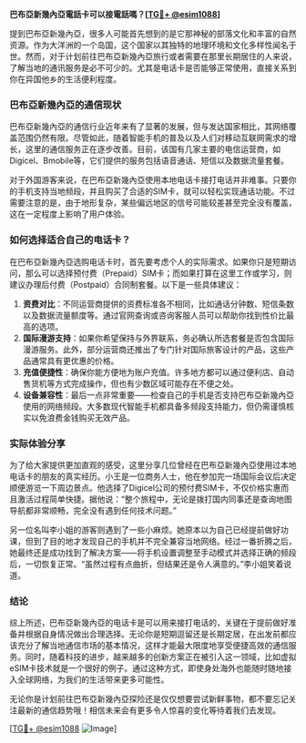 **巴布亞新幾內亞電話卡可以接電話嗎？[[TG💪+ @esim1088](https://t.me/s/esim1088)]**

提到巴布亞新幾內亞，很多人可能首先想到的是它那神秘的部落文化和丰富的自然资源。作为大洋洲的一个岛国，这个国家以其独特的地理环境和文化多样性闻名于世。然而，对于计划前往巴布亞新幾內亞旅行或者需要在那里长期居住的人来说，了解当地的通讯服务是必不可少的。尤其是电话卡是否能够正常使用，直接关系到你在异国他乡的生活便利程度。

### 巴布亞新幾內亞的通信现状

巴布亞新幾內亞的通信行业近年来有了显著的发展，但与发达国家相比，其网络覆盖范围仍然有限。尽管如此，随着智能手机的普及以及人们对移动互联网需求的增长，这里的通信服务正在逐步改善。目前，该国有几家主要的电信运营商，如Digicel、Bmobile等，它们提供的服务包括语音通话、短信以及数据流量套餐。

对于外国游客来说，在巴布亞新幾內亞使用本地电话卡接打电话并非难事。只要你的手机支持当地频段，并且购买了合适的SIM卡，就可以轻松实现通话功能。不过需要注意的是，由于地形复杂，某些偏远地区的信号可能较差甚至完全没有覆盖，这在一定程度上影响了用户体验。

### 如何选择适合自己的电话卡？

在巴布亞新幾內亞选购电话卡时，首先要考虑个人的实际需求。如果你只是短期访问，那么可以选择预付费（Prepaid）SIM卡；而如果打算在这里工作或学习，则建议办理后付费（Postpaid）合同制套餐。以下是一些具体建议：

1. **资费对比**：不同运营商提供的资费标准各不相同，比如通话分钟数、短信条数以及数据流量额度等。通过官网查询或咨询客服人员可以帮助你找到性价比最高的选项。
2. **国际漫游支持**：如果你希望保持与外界联系，务必确认所选套餐是否包含国际漫游服务。此外，部分运营商还推出了专门针对国际旅客设计的产品，这些产品通常具有更优惠的价格。
3. **充值便捷性**：确保你能方便地为账户充值。许多地方都可以通过便利店、自动售货机等方式完成操作，但也有少数区域可能存在不便之处。
4. **设备兼容性**：最后一点非常重要——检查自己的手机是否支持巴布亞新幾內亞使用的网络频段。大多数现代智能手机都具备多频段支持能力，但仍需谨慎核实以免浪费金钱购买无效产品。

### 实际体验分享

为了给大家提供更加直观的感受，这里分享几位曾经在巴布亞新幾內亞使用过本地电话卡的朋友的真实经历。小王是一位商务人士，他在参加完一场国际会议后决定顺便游览一下周边景点。他选择了Digicel公司的预付费SIM卡，不仅价格实惠而且激活过程简单快捷。据他说：“整个旅程中，无论是拨打国内同事还是查询地图导航都非常顺畅，完全没有遇到任何技术问题。”

另一位名叫李小姐的游客则遇到了一些小麻烦。她原本以为自己已经提前做好功课，但到了目的地才发现自己的手机并不完全兼容当地网络。经过一番折腾之后，她最终还是成功找到了解决方案——将手机设置调整至手动模式并选择正确的频段后，一切恢复正常。“虽然过程有点曲折，但结果还是令人满意的。”李小姐笑着说道。

### 结论

综上所述，巴布亞新幾內亞的电话卡是可以用来接打电话的，关键在于提前做好准备并根据自身情况做出合理选择。无论你是短期逗留还是长期定居，在出发前都应该充分了解当地通信市场的基本情况，这样才能最大限度地享受便捷高效的通信服务。同时，随着科技的进步，越来越多的创新方案正在被引入这一领域，比如虚拟eSIM卡技术就是一个很好的例子。通过这种方式，即使身处海外也能随时随地接入全球网络，为我们的生活带来更多可能性。

无论你是计划前往巴布亞新幾內亞探险还是仅仅想要尝试新鲜事物，都不要忘记关注最新的通信趋势哦！相信未来会有更多令人惊喜的变化等待着我们去发现。

[[TG💪+ @esim1088](https://t.me/s/esim1088) ![Image](https://i.postimg.cc/4NQfJmqS/Snipaste-2025-05-13-00-14-12.png)]